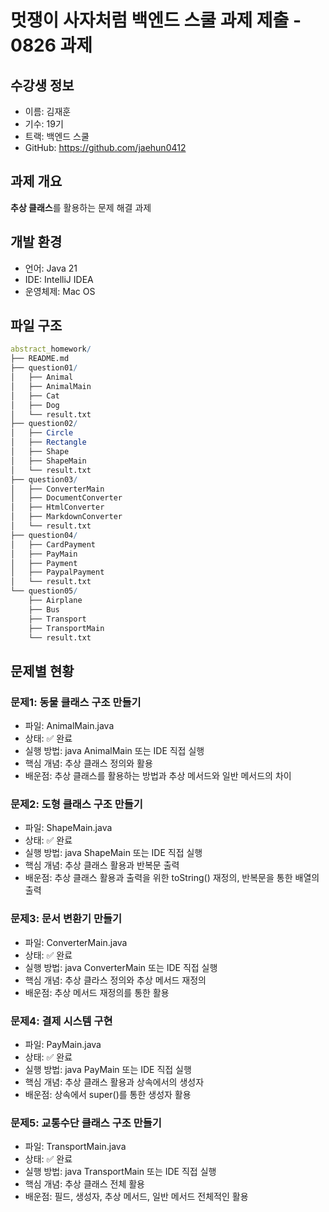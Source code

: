 # 멋쟁이 사자처럼 백엔드 스쿨 과제 제출 - 0826 과제
## 수강생 정보
- 이름: 김재훈
- 기수: 19기
- 트랙: 백엔드 스쿨
- GitHub: https://github.com/jaehun0412
## 과제 개요
**추상 클래스**를 활용하는 문제 해결 과제
## 개발 환경
- 언어: Java 21
- IDE: IntelliJ IDEA
- 운영체제: Mac OS
## 파일 구조
```mathematica
abstract_homework/
├── README.md
├── question01/
│   ├── Animal
│   ├── AnimalMain
│   ├── Cat
│   ├── Dog
│   └── result.txt
├── question02/
│   ├── Circle
│   ├── Rectangle
│   ├── Shape
│   ├── ShapeMain
│   └── result.txt
├── question03/
│   ├── ConverterMain
│   ├── DocumentConverter
│   ├── HtmlConverter
│   ├── MarkdownConverter
│   └── result.txt
├── question04/
│   ├── CardPayment
│   ├── PayMain
│   ├── Payment
│   ├── PaypalPayment
│   └── result.txt
└── question05/
    ├── Airplane
    ├── Bus
    ├── Transport
    ├── TransportMain
    └── result.txt
```
## 문제별 현황
### 문제1: 동물 클래스 구조 만들기
- 파일: AnimalMain.java
- 상태: ✅ 완료
- 실행 방법: java AnimalMain 또는 IDE 직접 실행
- 핵심 개념: 추상 클래스 정의와 활용
- 배운점: 추상 클래스를 활용하는 방법과 추상 메서드와 일반 메서드의 차이
### 문제2: 도형 클래스 구조 만들기
- 파일: ShapeMain.java
- 상태: ✅ 완료
- 실행 방법: java ShapeMain 또는 IDE 직접 실행
- 핵심 개념: 추상 클래스 활용과 반복문 출력
- 배운점: 추상 클래스 활용과 출력을 위한 toString() 재정의, 반복문을 통한 배열의 출력
### 문제3: 문서 변환기 만들기
- 파일: ConverterMain.java
- 상태: ✅ 완료
- 실행 방법: java ConverterMain 또는 IDE 직접 실행
- 핵심 개념: 추상 클라스 정의와 추상 메서드 재정의
- 배운점: 추상 메서드 재정의를 통한 활용
### 문제4: 결제 시스템 구현
- 파일: PayMain.java
- 상태: ✅ 완료
- 실행 방법: java PayMain 또는 IDE 직접 실행
- 핵심 개념: 추상 클래스 활용과 상속에서의 생성자
- 배운점: 상속에서 super()를 통한 생성자 활용
### 문제5: 교통수단 클래스 구조 만들기
- 파일: TransportMain.java
- 상태: ✅ 완료
- 실행 방법: java TransportMain 또는 IDE 직접 실행
- 핵심 개념: 추상 클래스 전체 활용
- 배운점: 필드, 생성자, 추상 메서드, 일반 메서드 전체적인 활용

